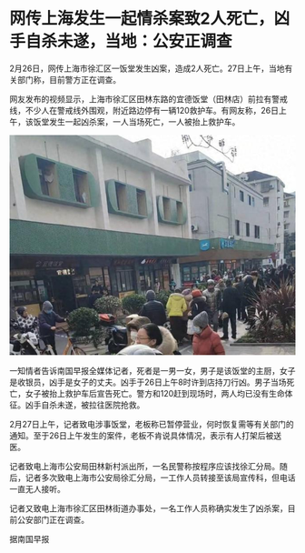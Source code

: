 # 网传上海发生一起情杀案致2人死亡，凶手自杀未遂，当地：公安正调查

2月26日，网传上海市徐汇区一饭堂发生凶案，造成2人死亡。27日上午，当地有关部门称，目前警方正在调查。

网友发布的视频显示，上海市徐汇区田林东路的宜德饭堂（田林店）前拉有警戒线，不少人在警戒线外围观，附近路边停有一辆120救护车。有网友称，26日上午，该饭堂发生一起凶杀案，一人当场死亡，一人被抬上救护车。

![0497ec4a32b33742037c9f2771f3526c.jpg](https://raw.githubusercontent.com/qqhsx/qqnews_image/main/2024/02/28/网传上海发生一起情杀案致2人死亡，凶手自杀未遂，当地：公安正调查/0497ec4a32b33742037c9f2771f3526c.jpg)

一知情者告诉南国早报全媒体记者，死者是一男一女，男子是该饭堂的主厨，女子是收银员，凶手是女子的丈夫。凶手于26日上午8时许到店持刀行凶。男子当场死亡，女子被抬上救护车后宣告死亡。警方和120赶到现场时，两人均已没有生命体征。凶手自杀未遂，被拉往医院抢救。

2月27日上午，记者致电涉事饭堂，老板称已暂停营业，何时恢复需等有关部门的通知。至于26日上午发生的案件，老板不肯说具体情况，表示有人打架后被送医。

记者致电上海市公安局田林新村派出所，一名民警称按程序应该找徐汇分局。随后，记者多次致电上海市公安局徐汇分局，一工作人员转接至该局宣传科，但电话一直无人接听。

记者又致电上海市徐汇区田林街道办事处，一名工作人员称确实发生了凶杀案，目前公安部门正在调查。

据南国早报

